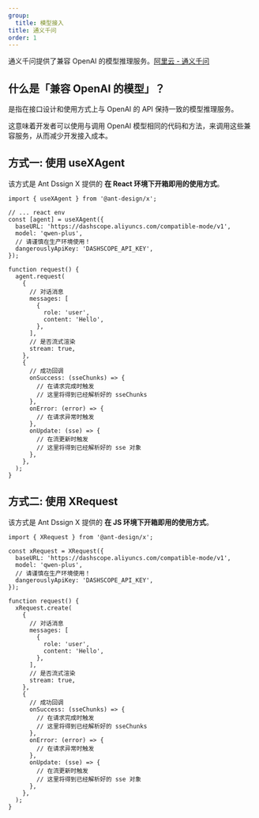 ```yaml
---
group:
  title: 模型接入
title: 通义千问
order: 1
---
```


通义千问提供了兼容 OpenAI 的模型推理服务。[阿里云 - 通义千问](https://help.aliyun.com/zh/dashscope/developer-reference/compatibility-of-openai-with-dashscope?spm=a2c4g.11186623.0.i10)

## 什么是「兼容 OpenAI 的模型」？

是指在接口设计和使用方式上与 OpenAI 的 API 保持一致的模型推理服务。

这意味着开发者可以使用与调用 OpenAI 模型相同的代码和方法，来调用这些兼容服务，从而减少开发接入成本。

## 方式一: 使用 useXAgent

该方式是 Ant Dssign X 提供的 **在 React 环境下开箱即用的使用方式**。

```tsx
import { useXAgent } from '@ant-design/x';

// ... react env
const [agent] = useXAgent({
  baseURL: 'https://dashscope.aliyuncs.com/compatible-mode/v1',
  model: 'qwen-plus',
  // 请谨慎在生产环境使用！
  dangerouslyApiKey: 'DASHSCOPE_API_KEY',
});

function request() {
  agent.request(
    {
      // 对话消息
      messages: [
        {
          role: 'user',
          content: 'Hello',
        },
      ],
      // 是否流式渲染
      stream: true,
    },
    {
      // 成功回调
      onSuccess: (sseChunks) => {
        // 在请求完成时触发
        // 这里将得到已经解析好的 sseChunks
      },
      onError: (error) => {
        // 在请求异常时触发
      },
      onUpdate: (sse) => {
        // 在流更新时触发
        // 这里将得到已经解析好的 sse 对象
      },
    },
  );
}
```

## 方式二: 使用 XRequest

该方式是 Ant Dssign X 提供的 **在 JS 环境下开箱即用的使用方式**。

```tsx
import { XRequest } from '@ant-design/x';

const xRequest = XRequest({
  baseURL: 'https://dashscope.aliyuncs.com/compatible-mode/v1',
  model: 'qwen-plus',
  // 请谨慎在生产环境使用！
  dangerouslyApiKey: 'DASHSCOPE_API_KEY',
});

function request() {
  xRequest.create(
    {
      // 对话消息
      messages: [
        {
          role: 'user',
          content: 'Hello',
        },
      ],
      // 是否流式渲染
      stream: true,
    },
    {
      // 成功回调
      onSuccess: (sseChunks) => {
        // 在请求完成时触发
        // 这里将得到已经解析好的 sseChunks
      },
      onError: (error) => {
        // 在请求异常时触发
      },
      onUpdate: (sse) => {
        // 在流更新时触发
        // 这里将得到已经解析好的 sse 对象
      },
    },
  );
}
```
